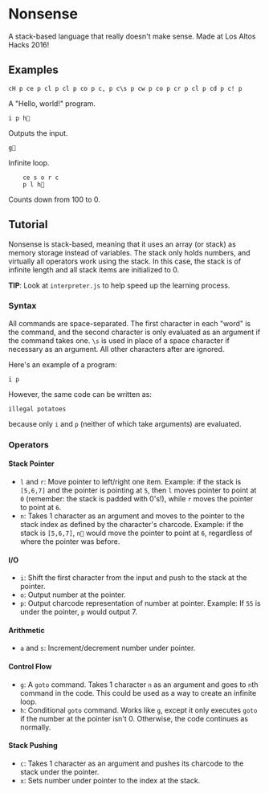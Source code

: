 # Nonsense
A stack-based language that really doesn't make sense. Made at Los Altos Hacks 2016!

## Examples
    cH p ce p cl p cl p co p c, p c\s p cw p co p cr p cl p cd p c! p
A "Hello, world!" program.

    i p h
Outputs the input.

    g
Infinite loop.

		ce s o r c
		p l h
Counts down from 100 to 0.
## Tutorial
Nonsense is stack-based, meaning that it uses an array (or stack) as memory storage instead of variables. The stack only holds numbers, and virtually all operators work using the stack. In this case, the stack is of infinite length and all stack items are initialized to 0.

**TIP**: Look at `interpreter.js` to help speed up the learning process.
### Syntax
All commands are space-separated. The first character in each "word" is the command, and the second character is only evaluated as an argument if the command takes one. `\s` is used in place of a space character if necessary as an argument. All other characters after are ignored.

Here's an example of a program:

    i p
However, the same code can be written as:

    illegal potatoes
because only `i` and `p` (neither of which take arguments) are evaluated.
### Operators
#### Stack Pointer
- `l` and `r`: Move pointer to left/right one item. Example: if the stack is `[5,6,7]` and the pointer is pointing at `5`, then `l` moves pointer to point at `0` (remember: the stack is padded with 0's!), while `r` moves the pointer to point at `6`.
- `n`: Takes 1 character as an argument and moves to the pointer to the stack index as defined by the character's charcode. Example: if the stack is `[5,6,7]`, `n` would move the pointer to point at `6`, regardless of where the pointer was before.

#### I/O
- `i`: Shift the first character from the input and push to the stack at the pointer.
- `o`: Output number at the pointer.
- `p`: Output charcode representation of number at pointer. Example: If `55` is under the pointer, `p` would output 7.

#### Arithmetic
- `a` and `s`: Increment/decrement number under pointer.

#### Control Flow
- `g`: A `goto` command. Takes 1 character `n` as an argument and goes to `n`th command in the code. This could be used as a way to create an infinite loop.
- `h`: Conditional `goto` command. Works like `g`, except it only executes `goto` if the number at the pointer isn't 0. Otherwise, the code continues as normally.

#### Stack Pushing
- `c`: Takes 1 character as an argument and pushes its charcode to the stack under the pointer.
- `x`: Sets number under pointer to the index at the stack.